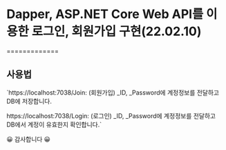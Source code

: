 # Dapper, ASP.NET Core Web API를 이용한 로그인, 회원가입 구현(22.02.10)
=============

## 사용법
`https://localhost:7038/Join: (회원가입) _ID, _Password에 계정정보를 전달하고 DB에 저장합니다.

 https://localhost:7038/Login: (로그인)  _ID, _Password에 계정정보를 전달하고 DB에서 계정이 유효한지 확인합니다.`
 

😀 감사합니다 😀
